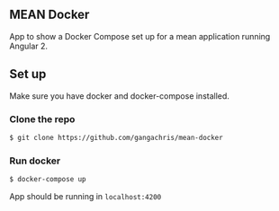 ## MEAN Docker
App to show a Docker Compose set up for a mean application running Angular 2.

## Set up
Make sure you have docker and docker-compose installed.

### Clone the repo
```bash
$ git clone https://github.com/gangachris/mean-docker
```
 ### Run docker
 ```bash
 $ docker-compose up
 ```

 App should be running in `localhost:4200`
